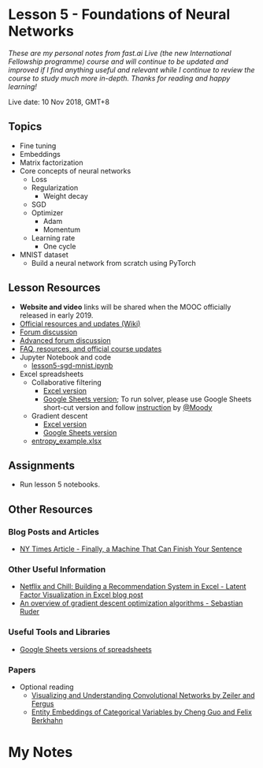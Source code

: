 # Lesson 5 - Foundations of Neural Networks

_These are my personal notes from fast.ai Live (the new International Fellowship programme) course and will continue to be updated and improved if I find anything useful and relevant while I continue to review the course to study much more in-depth. Thanks for reading and happy learning!_

Live date: 10 Nov 2018, GMT+8

## Topics

* Fine tuning
* Embeddings
* Matrix factorization
* Core concepts of neural networks
  * Loss
  * Regularization
    * Weight decay
  * SGD
  * Optimizer
    * Adam
    * Momentum
  * Learning rate
    * One cycle
* MNIST dataset
  * Build a neural network from scratch using PyTorch

## Lesson Resources

* **Website and video** links will be shared when the MOOC officially released in early 2019.
* [Official resources and updates (Wiki)](https://forums.fast.ai/t/lesson-5-official-resources-and-updates/30863)
* [Forum discussion](https://forums.fast.ai/t/lesson-5-in-class-discussion/30864)
* [Advanced forum discussion](https://forums.fast.ai/t/lesson-5-advanced-discussion/30865)
* [FAQ, resources, and official course updates](https://forums.fast.ai/t/faq-resources-and-official-course-updates/27934)
* Jupyter Notebook and code
  * [lesson5-sgd-mnist.ipynb](https://nbviewer.jupyter.org/github/fastai/course-v3/blob/master/nbs/dl1/lesson5-sgd-mnist.ipynb)
* Excel spreadsheets
  * Collaborative filtering
    * [Excel version](https://github.com/fastai/course-v3/blob/master/files/xl/collab_filter.xlsx)
    * [Google Sheets version](https://docs.google.com/spreadsheets/d/1oxY9bxgLPutRidhTrucFeg5Il0Jq7UdMJgR3igTtbPU/edit#gid=1748360111); To run solver, please use Google Sheets short-cut version and follow [instruction](https://forums.fast.ai/t/google-sheets-versions-of-spreadsheets/10424/7) by [@Moody](https://forums.fast.ai/u/moody)
  * Gradient descent
    * [Excel version](https://github.com/fastai/course-v3/blob/master/files/xl/graddesc.xlsm)
    * [Google Sheets version](https://docs.google.com/spreadsheets/d/1uUwjwDgTvsxW7L1uPzpulGlUTaLOm8b-R_v0HIUmAvY/edit?usp=sharing)
  * [entropy_example.xlsx](https://github.com/fastai/course-v3/blob/master/files/xl/entropy_example.xlsx)

## Assignments

* Run lesson 5 notebooks.

## Other Resources

### Blog Posts and Articles

* [NY Times Article - Finally, a Machine That Can Finish Your Sentence](https://www.nytimes.com/2018/11/18/technology/artificial-intelligence-language.html)

### Other Useful Information

* [Netflix and Chill: Building a Recommendation System in Excel - Latent Factor Visualization in Excel blog post](https://towardsdatascience.com/netflix-and-chill-building-a-recommendation-system-in-excel-c69b33c914f4)
* [An overview of gradient descent optimization algorithms - Sebastian Ruder](http://ruder.io/optimizing-gradient-descent/)

### Useful Tools and Libraries

* [Google Sheets versions of spreadsheets](https://forums.fast.ai/t/google-sheets-versions-of-spreadsheets/10424)

### Papers

* Optional reading
  * [Visualizing and Understanding Convolutional Networks by Zeiler and Fergus](https://arxiv.org/abs/1311.2901)
  * [Entity Embeddings of Categorical Variables by Cheng Guo and Felix Berkhahn](https://arxiv.org/abs/1604.06737)

# My Notes
